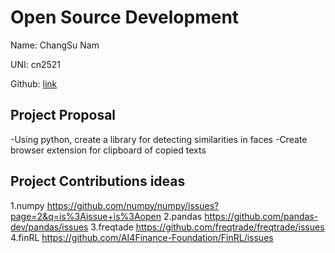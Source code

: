 # Open Source Development

Name: ChangSu Nam

UNI: cn2521

Github: [link](https://github.com/ChangSuNam)


## Project Proposal

-Using python, create a library for detecting similarities in faces 
-Create browser extension for clipboard of copied texts

## Project Contributions ideas
1.numpy https://github.com/numpy/numpy/issues?page=2&q=is%3Aissue+is%3Aopen
2.pandas https://github.com/pandas-dev/pandas/issues
3.freqtade https://github.com/freqtrade/freqtrade/issues
4.finRL https://github.com/AI4Finance-Foundation/FinRL/issues
